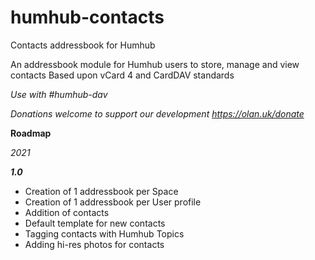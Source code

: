 # humhub-contacts
Contacts addressbook for Humhub

An addressbook module for Humhub users to store, manage and view contacts
Based upon vCard 4 and CardDAV standards

*Use with #humhub-dav*

*Donations welcome to support our development https://olan.uk/donate*

**Roadmap**

*2021*

***1.0***

- Creation of 1 addressbook per Space
- Creation of 1 addressbook per User profile
- Addition of contacts
- Default template for new contacts
- Tagging contacts with Humhub Topics
- Adding hi-res photos for contacts


